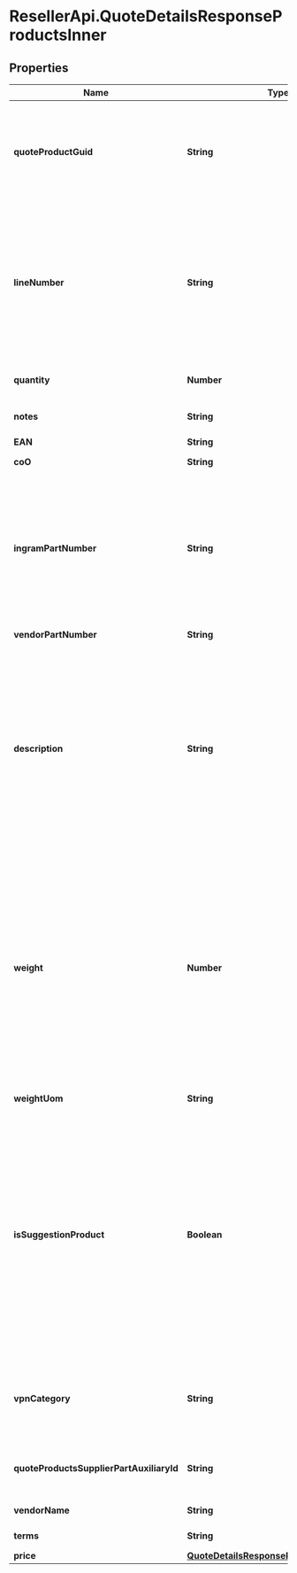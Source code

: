 # ResellerApi.QuoteDetailsResponseProductsInner

## Properties

Name | Type | Description | Notes
------------ | ------------- | ------------- | -------------
**quoteProductGuid** | **String** | Quote Product GUID  is the primary quote key in Ingram Micro&#39;s CRM - needed to retrieve quote details. | [optional] 
**lineNumber** | **String** | Line number which the product will appear in the quote.  Line number is manditory when unique configurations are included in a quote and mainting the item line order is required. | [optional] 
**quantity** | **Number** | Quantity of product line item quoted. | [optional] 
**notes** | **String** | Product line item comments. | [optional] 
**EAN** | **String** | EANUPC | [optional] 
**coO** | **String** | Country of Origin. | [optional] 
**ingramPartNumber** | **String** | Ingram Micro SKU (stock keeping unit). An identification, usually alphanumeric, of a particular product that allows it to be tracked for inventory purposes | [optional] 
**vendorPartNumber** | **String** | Vendor Part Number | [optional] 
**description** | **String** | Product description.  Note - The quote view api returns only the product short description as maintained in Ingram Micro&#39;s crm system.  For long descriptions, please refer to alternative information sources. | [optional] 
**weight** | **Number** | Weight is provided based on country standard.  For countries following Imperial standards - weight is presented as pounds with decimal.  In countries following metric standards, weight is provided as kilograms with decimal. | [optional] 
**weightUom** | **String** | Unit of measure | [optional] 
**isSuggestionProduct** | **Boolean** | Flag to indicate if a product line item is a suggested product.  The suggested product is provided in addition to the requested quoted products and a suggested option.  Suggested products are grouped together for subtotal and total calculations. | [optional] 
**vpnCategory** | **String** | Vendor product category specific to Cisco. HWDW (hardware) or service. | [optional] 
**quoteProductsSupplierPartAuxiliaryId** | **String** | Vendor product configuration ID specific to Cisco. | [optional] 
**vendorName** | **String** | Vendor name of the product | [optional] 
**terms** | **String** | Terms of the quote | [optional] 
**price** | [**QuoteDetailsResponseProductsInnerPrice**](QuoteDetailsResponseProductsInnerPrice.md) |  | [optional] 


